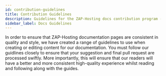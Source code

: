```yaml
---
id: contribution-guidelines
title: Contribution Guidelines
description: Guidelines for the ZAP-Hosting docs contribution program - ZAP-Hosting.com documentation
sidebar_label: Docs Guidelines
---
```


In order to ensure that ZAP-Hosting documentation pages are consistent in quality and style, we have created a range of guidelines to use when creating or editing content for our documentation. You must follow our guidlines closely to ensure that your suggestion and final pull request are processed swiftly. More importantly, this will ensure that our readers will have a better and more consistent high-quality experience whilst reading and following along with the guides.

